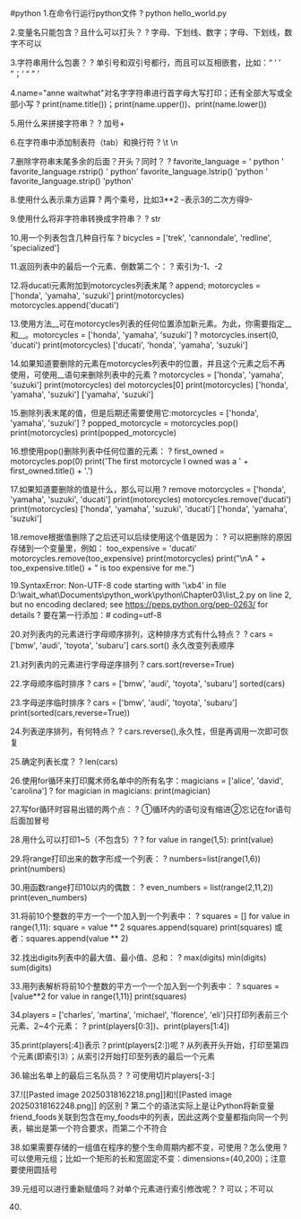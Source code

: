 #python
1.在命令行运行python文件
?
python hello_world.py
<!--SR:!2025-03-19,4,270-->

2.变量名只能包含？且什么可以打头？
?
字母、下划线、数字；字母、下划线，数字不可以
<!--SR:!2025-03-18,3,250-->

3.字符串用什么包裹？
?
单引号和双引号都行，而且可以互相嵌套，比如：“  ‘ ’  ”；‘  “ ”  ’
<!--SR:!2025-03-19,4,270-->

4.name="anne waitwhat"对名字字符串进行首字母大写打印；还有全部大写或全部小写
?
print(name.title())；print(name.upper())、print(name.lower())
<!--SR:!2025-03-19,4,270-->

5.用什么来拼接字符串？
?
加号+
<!--SR:!2025-03-19,4,270-->

6.在字符串中添加制表符（tab）和换行符
?
\t \n
<!--SR:!2025-03-19,4,270-->

7.删除字符串末尾多余的后面？开头？同时？
?
favorite_language = ' python '
favorite_language.rstrip()
' python'
favorite_language.lstrip()
'python '
favorite_language.strip()
'python'
<!--SR:!2025-03-18,3,250-->

8.使用什么表示乘方运算
?
两个乘号，比如3**2 -表示3的二次方得9-
<!--SR:!2025-03-19,4,270-->

9.使用什么将非字符串转换成字符串？
?
str
<!--SR:!2025-03-19,4,270-->

10.用一个列表包含几种自行车
?
bicycles = ['trek', 'cannondale', 'redline', 'specialized']
<!--SR:!2025-03-20,3,250-->

11.返回列表中的最后一个元素、倒数第二个：
?
索引为-1、-2
<!--SR:!2025-03-19,4,270-->

12.将ducati元素附加到motorcycles列表末尾
?
append;
motorcycles = ['honda', 'yamaha', 'suzuki']
print(motorcycles)
motorcycles.append('ducati')
<!--SR:!2025-03-18,3,250-->

13.使用方法__可在motorcycles列表的任何位置添加新元素。为此，你需要指定__和__。motorcycles = ['honda', 'yamaha', 'suzuki']
?
motorcycles.insert(0, 'ducati')
print(motorcycles)
['ducati', 'honda', 'yamaha', 'suzuki']
<!--SR:!2025-03-18,3,250-->

14.如果知道要删除的元素在motorcycles列表中的位置，并且这个元素之后不再使用，可使用__语句来删除列表中的元素
?
motorcycles = ['honda', 'yamaha', 'suzuki']
print(motorcycles)
del motorcycles[0]
print(motorcycles)
['honda', 'yamaha', 'suzuki']
['yamaha', 'suzuki']
<!--SR:!2025-03-19,4,270-->

15.删除列表末尾的值，但是后期还需要使用它:motorcycles = ['honda', 'yamaha', 'suzuki']
?
popped_motorcycle = motorcycles.pop()
print(motorcycles)
print(popped_motorcycle)
<!--SR:!2025-03-18,3,250-->

16.想使用pop()删除列表中任何位置的元素：
?
first_owned = motorcycles.pop(0)
print('The first motorcycle I owned was a ' + first_owned.title() + '.')
<!--SR:!2025-03-18,3,250-->

17.如果知道要删除的值是什么，那么可以用
?
remove
motorcycles = ['honda', 'yamaha', 'suzuki', 'ducati']
print(motorcycles)
motorcycles.remove('ducati')
print(motorcycles)
['honda', 'yamaha', 'suzuki', 'ducati']
['honda', 'yamaha', 'suzuki']
<!--SR:!2025-03-20,3,250-->

18.remove根据值删除了之后还可以后续使用这个值是因为：
?
可以把删除的原因存储到一个变量里，例如：
too_expensive = 'ducati'
motorcycles.remove(too_expensive)
print(motorcycles)
print("\nA " + too_expensive.title() + " is too expensive for me.")
<!--SR:!2025-03-18,3,250-->

19.SyntaxError: Non-UTF-8 code starting with '\xb4' in file D:\wait_what\Documents\python_work\python\Chapter03\list_2.py on line 2, but no encoding declared; see https://peps.python.org/pep-0263/ for details
?
要在第一行添加：# coding=utf-8
<!--SR:!2025-03-18,1,210-->

20.对列表内的元素进行字母顺序排列，这种排序方式有什么特点？
?
cars = ['bmw', 'audi', 'toyota', 'subaru']
cars.sort()
永久改变列表顺序
<!--SR:!2025-03-18,3,250-->

21.对列表内的元素进行字母逆序排列
?
cars.sort(reverse=True)
<!--SR:!2025-03-18,3,250-->

22.字母顺序临时排序
?
cars = ['bmw', 'audi', 'toyota', 'subaru']
sorted(cars)
<!--SR:!2025-03-18,3,250-->

23.字母逆序临时排序
?
cars = ['bmw', 'audi', 'toyota', 'subaru']
print(sorted(cars,reverse=True))
<!--SR:!2025-03-19,2,230-->

24.列表逆序排列，有何特点？
?
cars.reverse(),永久性，但是再调用一次即可恢复
<!--SR:!2025-03-18,1,210-->

25.确定列表长度？
?
len(cars)
<!--SR:!2025-03-18,3,250-->

26.使用for循环来打印魔术师名单中的所有名字：magicians = ['alice', 'david', 'carolina']
?
for magician in magicians:
print(magician)
<!--SR:!2025-03-18,1,233-->

27.写for循环时容易出错的两个点：
?
①循环内的语句没有缩进②忘记在for语句后面加冒号

28.用什么可以打印1~5（不包含5）?
?
for value in range(1,5):
	print(value)

29.将range打印出来的数字形成一个列表：
?
numbers=list(range(1,6))
print(numbers)

30.用函数range打印10以内的偶数：
?
even_numbers = list(range(2,11,2))
print(even_numbers)

31.将前10个整数的平方一个一个加入到一个列表中：
?
squares = []
for value in range(1,11):
square = value ** 2
squares.append(square)
print(squares)
或者：squares.append(value ** 2)

32.找出digits列表中的最大值、最小值、总和：
?
max(digits)
min(digits)
sum(digits)

33.用列表解析将前10个整数的平方一个一个加入到一个列表中：
?
squares = [value**2 for value in range(1,11)]
print(squares)

34.players = ['charles', 'martina', 'michael', 'florence', 'eli']只打印列表前三个元素、2~4个元素：
?
print(players[0:3])、print(players[1:4])

35.print(players[:4])表示？print(players[2:])呢
?
从列表开头开始，打印至第四个元素(即索引3）；从索引2开始打印至列表的最后一个元素

36.输出名单上的最后三名队员？
?
可使用切片players[-3:]

37.![[Pasted image 20250318162218.png]]和![[Pasted image 20250318162248.png]]
的区别
?
第二个的语法实际上是让Python将新变量friend_foods关联到包含在my_foods中的列表，因此这两个变量都指向同一个列表，输出是第一个符合要求，而第二个不符合

38.如果需要存储的一组值在程序的整个生命周期内都不变，可使用？怎么使用
?
可以使用元组；比如一个矩形的长和宽固定不变：dimensions=(40,200)；注意要使用圆括号

39.元组可以进行重新赋值吗？对单个元素进行索引修改呢？
?
可以；不可以

40.


